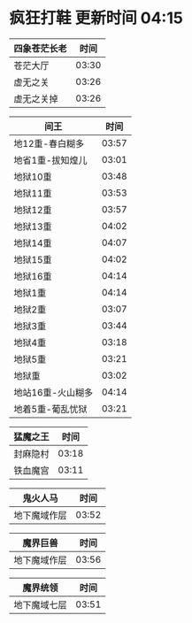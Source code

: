 # 疯狂打鞋 更新时间 04:15

| 四象苍茫长老   | 时间    |
|--------|-------|
| 苍茫大厅 | 03:30 |
| 虚无之关 | 03:26 |
| 虚无之关掉 | 03:26 |

| 间王   | 时间    |
|--------|-------|
| 地12重-春白糊多 | 03:57 |
| 地省1重-拔知煌儿 | 03:01 |
| 地狱10重 | 03:48 |
| 地狱11重 | 03:53 |
| 地狱12重 | 03:57 |
| 地狱13重 | 04:02 |
| 地狱14重 | 04:07 |
| 地狱15重 | 04:02 |
| 地狱16重 | 04:14 |
| 地狱1重 | 04:14 |
| 地狱2重 | 03:07 |
| 地狱3重 | 03:44 |
| 地狱4重 | 03:18 |
| 地狱5重 | 03:21 |
| 地狱重 | 03:02 |
| 地站16重-火山糊多 | 04:14 |
| 地着5重-葡乱忧狱 | 03:21 |

| 猛魔之王   | 时间    |
|--------|-------|
| 封麻隐村 | 03:18 |
| 铁血魔宫 | 03:11 |

| 鬼火人马   | 时间    |
|--------|-------|
| 地下魔域作层 | 03:52 |

| 魔界巨兽   | 时间    |
|--------|-------|
| 地下魔域作层 | 03:56 |

| 魔界统领   | 时间    |
|--------|-------|
| 地下魔域七层 | 03:51 |